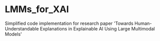 # LMMs_for_XAI
Simplified code implementation for research paper 'Towards Human-Understandable Explanations in Explainable AI Using Large Multimodal Models'
